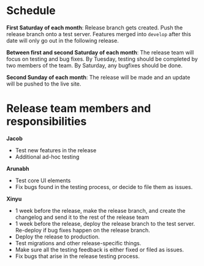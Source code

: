 # Schedule
**First Saturday of each month**: Release branch gets created. Push the release branch onto a test server.
Features merged into `develop` after this date will only go out in the following release.

**Between first and second Saturday of each month**: The release team will focus on testing and bug fixes. By Tuesday, testing should be completed by two members of the team. By Saturday, any bugfixes should be done.

**Second Sunday of each month**: The release will be made and an update will be pushed to the live site.

# Release team members and responsibilities
**Jacob**
- Test new features in the release
- Additional ad-hoc testing

**Arunabh**
- Test core UI elements
- Fix bugs found in the testing process, or decide to file them as issues.

**Xinyu**
- 1 week before the release, make the release branch, and create the changelog and send it to the rest of the release team
- 1 week before the release, deploy the release branch to the test server. Re-deploy if bug fixes happen on the release branch.
- Deploy the release to production.
- Test migrations and other release-specific things.
- Make sure all the testing feedback is either fixed or filed as issues.
- Fix bugs that arise in the release testing process. 
